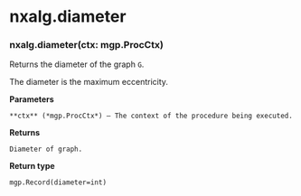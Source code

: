 # nxalg.diameter


### nxalg.diameter(ctx: mgp.ProcCtx)
Returns the diameter of the graph `G`.

The diameter is the maximum eccentricity.


**Parameters**

    **ctx** (*mgp.ProcCtx*) – The context of the procedure being executed.



**Returns**

    Diameter of graph.



**Return type**

    mgp.Record(diameter=int)
